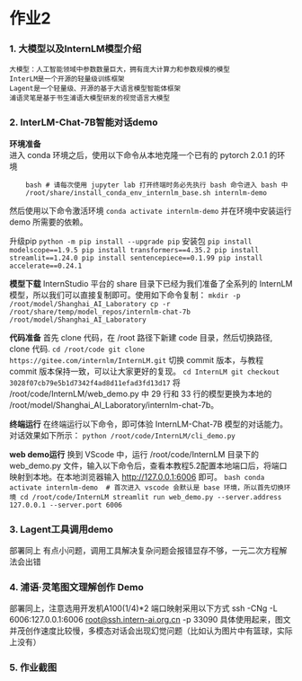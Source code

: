 # 作业2
### 1. 大模型以及InternLM模型介绍
	大模型：人工智能领域中参数数量巨大，拥有庞大计算力和参数规模的模型
	InterLM是一个开源的轻量级训练框架
	Lagent是一个轻量级、开源的基于大语言模型智能体框架
	浦语灵笔是基于书生浦语大模型研发的视觉语言大模型
### 2. InterLM-Chat-7B智能对话demo
**环境准备**  
进入 conda 环境之后，使用以下命令从本地克隆一个已有的 pytorch 2.0.1 的环境
```
	bash # 请每次使用 jupyter lab 打开终端时务必先执行 bash 命令进入 bash 中
	/root/share/install_conda_env_internlm_base.sh internlm-demo
```
然后使用以下命令激活环境
	```conda activate internlm-demo```
并在环境中安装运行 demo 所需要的依赖。

升级pip
	```python -m pip install --upgrade pip```
安装包
	```pip install modelscope==1.9.5
	pip install transformers==4.35.2
	pip install streamlit==1.24.0
	pip install sentencepiece==0.1.99
	pip install accelerate==0.24.1```
 
**模型下载**
InternStudio 平台的 share 目录下已经为我们准备了全系列的 InternLM 模型，所以我们可以直接复制即可。使用如下命令复制：
	```mkdir -p /root/model/Shanghai_AI_Laboratory
	cp -r /root/share/temp/model_repos/internlm-chat-7b /root/model/Shanghai_AI_Laboratory```
 
**代码准备**
首先 clone 代码，在 /root 路径下新建 code 目录，然后切换路径, clone 代码.
	```cd /root/code
	git clone https://gitee.com/internlm/InternLM.git```
切换 commit 版本，与教程 commit 版本保持一致，可以让大家更好的复现。
	```cd InternLM
	git checkout 3028f07cb79e5b1d7342f4ad8d11efad3fd13d17```
将 /root/code/InternLM/web_demo.py 中 29 行和 33 行的模型更换为本地的 /root/model/Shanghai_AI_Laboratory/internlm-chat-7b。

**终端运行**
在终端运行以下命令，即可体验 InternLM-Chat-7B 模型的对话能力。对话效果如下所示：
	```python /root/code/InternLM/cli_demo.py```
 
**web demo运行**
换到 VScode 中，运行 /root/code/InternLM 目录下的 web_demo.py 文件，输入以下命令后，查看本教程5.2配置本地端口后，将端口映射到本地。在本地浏览器输入 http://127.0.0.1:6006 即可。
	```bash
	conda activate internlm-demo  # 首次进入 vscode 会默认是 base 环境，所以首先切换环境
	cd /root/code/InternLM
	streamlit run web_demo.py --server.address 127.0.0.1 --server.port 6006```
### 3. Lagent工具调用demo
部署同上
有点小问题，调用工具解决复杂问题会报错显存不够，一元二次方程解法会出错
### 4. 浦语·灵笔图文理解创作 Demo
部署同上，注意选用开发机A100(1/4)*2
端口映射采用以下方式
	ssh -CNg -L 6006:127.0.0.1:6006 root@ssh.intern-ai.org.cn -p 33090
具体使用起来，图文并茂创作速度比较慢，多模态对话会出现幻觉问题（比如认为图片中有篮球，实际上没有）
### 5. 作业截图





